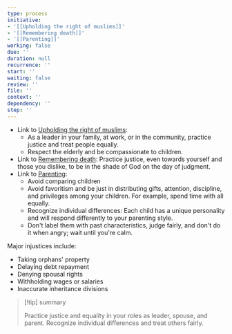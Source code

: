 ```yaml
---
type: process
initiative:
- '[[Upholding the right of muslims]]'
- '[[Remembering death]]'
- '[[Parenting]]'
working: false
due: ''
duration: null
recurrence: ''
start: ''
waiting: false
review: ''
file: ''
context: ''
dependency: ''
step: ''
---
```


* Link to [Upholding the right of muslims](Initiatives/worship/Upholding%20the%20right%20of%20muslims.md):
	* As a leader in your family, at work, or in the community, practice justice and treat people equally.
	* Respect the elderly and be compassionate to children.
* Link to [Remembering death](Initiatives/good%20traits/Remembering%20death.md): Practice justice, even towards yourself and those you dislike, to be in the shade of God on the day of judgment.
* Link to [Parenting](Initiatives/worship/Parenting.md):
	* Avoid comparing children
	* Avoid favoritism and be just in distributing gifts, attention, discipline, and privileges among your children. For example, spend time with all equally.
	* Recognize individual differences: Each child has a unique personality and will respond differently to your parenting style.
	* Don't label them with past characteristics, judge fairly, and don't do it when angry; wait until you're calm.

Major injustices include:

* Taking orphans' property
* Delaying debt repayment
* Denying spousal rights
* Withholding wages or salaries
* Inaccurate inheritance divisions

> [!tip] summary
> 
> 
> Practice justice and equality in your roles as leader, spouse, and parent. Recognize individual differences and treat others fairly.
> 

